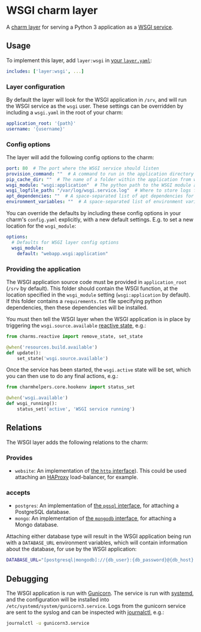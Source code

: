 # WSGI charm layer

A [charm layer](https://jujucharms.com/docs/2.1/developer-layers) for serving a Python 3 application as a [WSGI service](https://en.wikipedia.org/wiki/Web_Server_Gateway_Interface).

## Usage

To implement this layer, add `layer:wsgi` in [your `layer.yaml`](https://jujucharms.com/docs/2.0/reference-layer-yaml):

``` yaml
includes: ['layer:wsgi', ...]
```

### Layer configuration

By default the layer will look for the WSGI application in `/srv`, and will run the WSGI service as the `wsgi` user. These settings can be overridden by including a `wsgi.yaml` in the root of your charm:

``` yaml
application_root: '{path}'
username: '{username}'
```

### Config options

The layer will add the following config options to the charm:

``` yaml
port: 80  # The port where the WSGI service should listen
provision_command: ""  # A command to run in the application directory before running the WSGI application - e.g. for provisioning the database
pip_cache_dir: ""  # The name of a folder within the application from which to install pip dependencies
wsgi_module: "wsgi:application"  # The python path to the WSGI module and application
wsgi_logfile_path: "/var/log/wsgi.service.log"  # Where to store logs for the WSGI service
apt_dependencies: ""  # A space-separated list of apt dependencies for the WSGI application
environment_variables: ""  # A space-separated list of environment variables to pass to the application. E.g.: 'VAR1=val1 VAR2=val2'
```

You can override the defaults by including these config options in your charm's `config.yaml` explicitly, with a new default settings. E.g. to set a new location for the `wsgi_module`:

``` yaml
options:
  # Defaults for WSGI layer config options
  wsgi_module:
    default: "webapp.wsgi:application"
```

### Providing the application

The WSGI application source code must be provided in `application_root` (`/srv` by default). This folder should contain the WSGI function, at the location specified in the `wsgi_module` setting (`wsgi:application` by default). If this folder contains a `requirements.txt` file specifying python dependencies, then these dependencies will be installed.

You must then tell the WSGI layer when the WSGI application is in place by triggering the `wsgi.source.available` [reactive state](https://pythonhosted.org/charms.reactive/), e.g.:

``` python
from charms.reactive import remove_state, set_state

@when('resources.build.available')
def update():
    set_state('wsgi.source.available')
```

Once the service has been started, the `wsgi.active` state will be set, which you can then use to do any final actions, e.g.:

``` python
from charmhelpers.core.hookenv import status_set

@when('wsgi.available')
def wsgi_running():
    status_set('active', 'WSGI service running')
```

## Relations

The WSGI layer adds the following relations to the charm:

### Provides

- `website`: An implementation of [the `http` interface](http://interfaces.juju.solutions/interface/http/)). This could be used attaching an [HAProxy](https://jujucharms.com/haproxy) load-balancer, for example.

### accepts

- `postgres`: An implementation of [the `pgsql` interface](http://interfaces.juju.solutions/interface/pgsql/), for attaching a PostgreSQL database.
- `mongo`: An implementation of [the `mongodb` interface](http://interfaces.juju.solutions/interface/mongodb/), for attaching a Mongo database.

Attaching either database type will result in the WSGI application being run with a `DATABASE_URL` environment variables, which will contain information about the database, for use by the WSGI application:

``` bash
DATABASE_URL="[postgresql|mongodb]://{db_user}:{db_password}@{db_host}:{db_port}/{database_name}"
```

## Debugging

The WSGI application is run with [Gunicorn](http://gunicorn.org/). The service is run with [systemd](https://wiki.debian.org/systemd), and the configuration will be installed into `/etc/systemd/system/gunicorn3.service`. Logs from the gunicorn service are sent to the syslog and can be inspected with [journalctl](https://www.freedesktop.org/software/systemd/man/journalctl.html), e.g.:

``` bash
journalctl -u gunicorn3.service
```
